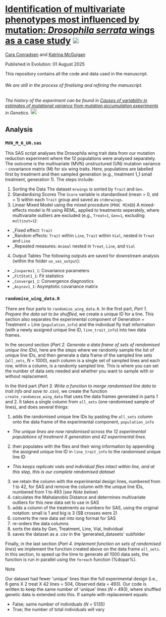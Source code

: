 # [Identification of multivariate phenotypes most influenced by mutation: _Drosophila serrata_ wings as a case study](https://doi.org/10.1093/evolut/qpaf160) <a href="http://rsbl.royalsocietypublishing.org/content/12/5/20151003"><img src="http://tguillerme.github.io/images/OA.png" height="20" widht="20"/></a>
[Cara Conradsen](https://mcguiganlab.org/cara-conradson/) and [Katrina McGuigan](https://mcguiganlab.org/katrina-mcguigan/)

Published in Evolution: 01 August 2025

This repository contains all the code and data used in the manuscript.

###### We are still in the process of finalising and refining the manuscript.
###### The history of the experiment can be found in [Causes of variability in estimates of mutational variance from mutation accumulation experiments](https://doi.org/10.1093/genetics/iyac060) in Genetics. <a href="http://rsbl.royalsocietypublishing.org/content/12/5/20151003"><img src="http://tguillerme.github.io/images/OA.png" height="20" widht="20"/></a>

## Analysis
### `MVN_M_6_UN.sas`
This SAS script analyses the Drosophila wing trait data from our mutation reduction experiment where the 12 populations were analysed separately. The outcome is the multivariate (MVN) unstructured (UN) mutation variance - covariance matrix (M) for six wing traits. Here, populations are labelled first by treatment and then sampled generation (e.g., treatment 1_1 small treatment, generation 1). The steps include:

1. Sorting the Data
The dataset `mrwings` is sorted by `Trait` and `Gen`.
2. Standardising Scores
The `Score` variable is standardised (mean = 0, std = 1) within each `Trait` group and saved as `stdmrwings`.
3. Linear Mixed Model using the mixed procedure (`PROC MIXED`)
A mixed-effects model is fit using REML, applied to treatments seperately, where multivaraite outliers are excluded (e.g., `Treat=1`, `Gen=1`, excluding `multiout=1`):
- _Fixed effect: `Trait`
- _Random effects: `Trait` within `Line`, `Trait` within `Vial`, nested in `Treat` and `Line`
- _Repeated measures: `Animal` nested in `Treat`, `Line`, and `Vial`
4. Output Tables
The following outputs are saved for downstream analysis (within the folder `un_sas_output`):
- _`Covparms1_1`: Covariance parameters
- _`FitStat1_1`: Fit statistics
- _`Converge1_1`: Convergence diagnostics
- _`Asycov1_1`: Asymptotic covariance matrix

### `randomise_wing_data.R` 

There are four parts to `randomise_wing_data.R`. In the first part, _Part 1. Prepare the data set to be shuffled_, we create a unique ID for a line. This section also separates the experimental component of Generation + Treatment + Line (`population_info`) and the individual fly trait information (with a newly assigned unique line ID, `line_trait_info`) into two data frames. 

In the second section (_Part 2. Generate a data frame of sets of randomised unique line IDs_), here are the steps where we randomly sample the list of unique line IDs, and then generate a data frame of the sampled line sets (`all_sets`, _N_ = 1000), each column is a single set of sampled lines and each row, within a column, is a randomly sampled line. This is where you can set the number of data sets needed and whether you want to sample with or without replacement. 

In the third part (_Part 3. Write a function to merge randomised line data to trait info and save to .csv_), we create the function `create_randomise_wing_data` that uses the data frames generated in parts 1 and 2. It takes a single column from `all_sets` (one randomised sample of lines),  and does several things:
1. adds the randomised unique line IDs by pasting the `all_sets` column onto the data frame of the experimental component, `population_info`
- _The unique lines are now randomised across the 12 experimental populations of treatment X generation and 42 experimental lines._
2. then populates with the flies and their wing information by appending the assigned unique line ID in `line_trait_info` to the randomised unique line ID
- _This keeps replicate vials and individual flies intact within line, and at this step, this is our complete randomised dataset_
3. we retain the column with the experimental design lines, numbered from 1 to 42, for SAS and remove the column with the unique line IDs, numbered from 1 to 493 (_see Note below_)
4. calculates the Mahalanobis Distance and determines multivariate outliers for this new data set to use in SAS
5. adds a column of the treatments as numbers for SAS, using the original notation: small is 1 and big is 3 (SB crosses were 2)
6. converts the new data set into long format for SAS
7. re-orders the data columns
8. sorts the data by Gen, Treatment, Line, Vial, Individual
9. saves the dataset as a .csv in the 'generated_datasets' subfolder

Finally, in the last section (_Part 4. Implement function on sets of randomised lines_) we implement the function created above on the data frame `all_sets`. In this section, to speed up the time to generate all 1000 data sets, the function is run in parallel using the `foreach` function (%dopar%).  

> [!Note]
> Our dataset had fewer 'unique' lines than the full experimental design (i.e., 6 gens X 2 treat X 42 lines = 504, Observed data = 493). Our code is written to keep the same number of 'unique' lines (_N_ = 493), where shuffled genetic data is extended onto this.
> If sample with replacement equals:
> - False; same number of individuals (_N_ = 5135)
> - True; the number of total individuals will vary
